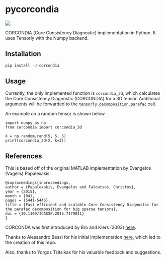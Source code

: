 # pycorcondia
[![](https://img.shields.io/pypi/v/corcondia.svg)](https://pypi.org/pypi/corcondia/)

CORCONDIA (Core Consistency Diagnostic) implementation in Python. It uses Tensorly with the Numpy backend.

## Installation

```bash
pip install -U corcondia
```

## Usage

Currently, the only implemented function is `corcondia_3d`, which calculates the Core Consistency Diagnostic (CORCONDIA) for a 3D tensor. Additional arguments will be forwarded to the [`tensorly.decomposition.parafac`](http://tensorly.org/stable/modules/generated/tensorly.decomposition.parafac.html#tensorly.decomposition.parafac) call.

An example on a random tensor is shown below.

```python3
import numpy as np
from corcondia import corcondia_3d

X = np.random.rand(5, 5, 5)
print(corcondia_3d(X, k=3))
```

## References

This is based off of the original MATLAB implementation by Evangelos (Vagelis) Papalexakis:

```
@inproceedings{inproceedings,
author = {Papalexakis, Evangelos and Faloutsos, Christos},
year = {2015},
month = {04},
pages = {5441-5445},
title = {Fast efficient and scalable Core Consistency Diagnostic for the parafac decomposition for big sparse tensors},
doi = {10.1109/ICASSP.2015.7179011}
}
```

CORCONDA was first introduced by Bro and Kiers (2003) [here](https://analyticalsciencejournals.onlinelibrary.wiley.com/doi/abs/10.1002/cem.801).

Thanks to Alessandro Bessi for his initial implementation [here](https://github.com/alessandrobessi/corcondia), which led to the creation of this repo.

Also, thanks to Yorgos Tsitsikas for his valuable feedback and suggestions.
